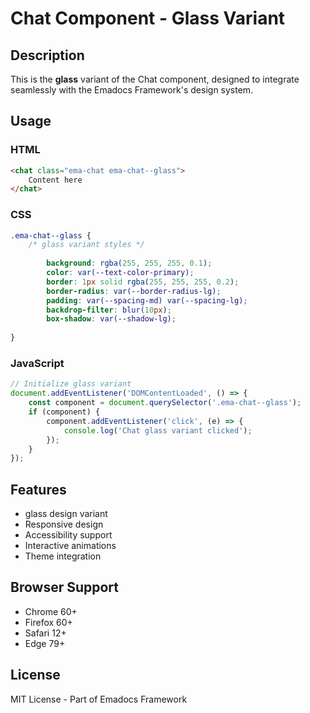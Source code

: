 # Chat Component - Glass Variant

## Description
This is the **glass** variant of the Chat component, designed to integrate seamlessly with the Emadocs Framework's design system.

## Usage

### HTML
```html
<chat class="ema-chat ema-chat--glass">
    Content here
</chat>
```

### CSS
```css
.ema-chat--glass {
    /* glass variant styles */
    
        background: rgba(255, 255, 255, 0.1);
        color: var(--text-color-primary);
        border: 1px solid rgba(255, 255, 255, 0.2);
        border-radius: var(--border-radius-lg);
        padding: var(--spacing-md) var(--spacing-lg);
        backdrop-filter: blur(10px);
        box-shadow: var(--shadow-lg);
    
}
```

### JavaScript
```javascript
// Initialize glass variant
document.addEventListener('DOMContentLoaded', () => {
    const component = document.querySelector('.ema-chat--glass');
    if (component) {
        component.addEventListener('click', (e) => {
            console.log('Chat glass variant clicked');
        });
    }
});
```

## Features
- glass design variant
- Responsive design
- Accessibility support
- Interactive animations
- Theme integration

## Browser Support
- Chrome 60+
- Firefox 60+
- Safari 12+
- Edge 79+

## License
MIT License - Part of Emadocs Framework
